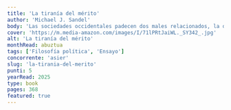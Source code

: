 ```yaml
---
title: 'La tiranía del mérito'
author: 'Michael J. Sandel'
body: 'Las sociedades occidentales padecen dos males relacionados, la desigualdad económica y la polarización política. En el marasmo resultante, parece que hemos perdido de vista la noción clave del bien común. En esta obra fundamental, Michael J. Sandel se plantea cómo recuperarla.'
cover: 'https://m.media-amazon.com/images/I/71lPRtJaiWL._SY342_.jpg'
alt: 'La tiranía del mérito'
monthRead: abuztua
tags: ['Filosofía política', 'Ensayo']
concorrente: 'asier'
slug: 'la-tirania-del-merito'
punti: 5
yearRead: 2025
type: book
pages: 368
featured: true
---
```

